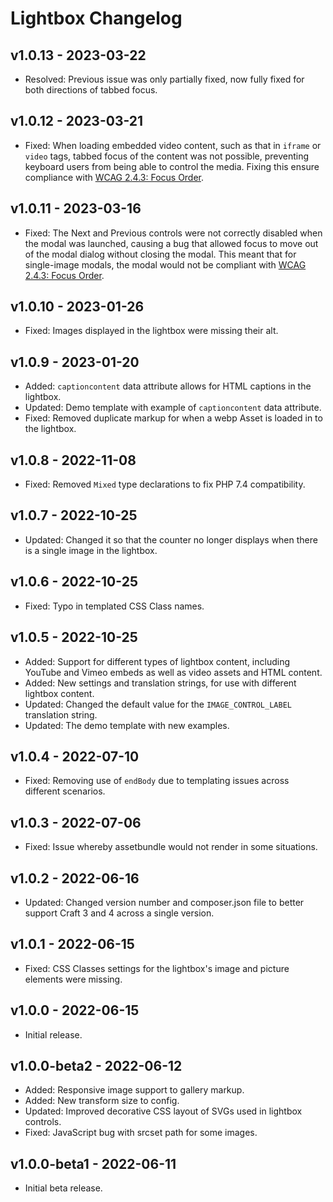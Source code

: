# Lightbox Changelog

## v1.0.13 - 2023-03-22

- Resolved: Previous issue was only partially fixed, now fully fixed for both directions of tabbed focus.

## v1.0.12 - 2023-03-21

- Fixed: When loading embedded video content, such as that in `iframe` or `video` tags, tabbed focus of the content was not possible, preventing keyboard users from being able to control the media. Fixing this ensure compliance with [WCAG 2.4.3: Focus Order](https://www.w3.org/WAI/WCAG21/Understanding/focus-order.html).

## v1.0.11 - 2023-03-16

- Fixed: The Next and Previous controls were not correctly disabled when the modal was launched, causing a bug that allowed focus to move out of the modal dialog without closing the modal. This meant that for single-image modals, the modal would not be compliant with [WCAG 2.4.3: Focus Order](https://www.w3.org/WAI/WCAG21/Understanding/focus-order.html).

## v1.0.10 - 2023-01-26

- Fixed: Images displayed in the lightbox were missing their alt.

## v1.0.9 - 2023-01-20

- Added: `captioncontent` data attribute allows for HTML captions in the lightbox.
- Updated: Demo template with example of `captioncontent` data attribute.
- Fixed: Removed duplicate markup for when a webp Asset is loaded in to the lightbox.

## v1.0.8 - 2022-11-08

- Fixed: Removed `Mixed` type declarations to fix PHP 7.4 compatibility.

## v1.0.7 - 2022-10-25

- Updated: Changed it so that the counter no longer displays when there is a single image in the lightbox.

## v1.0.6 - 2022-10-25

- Fixed: Typo in templated CSS Class names.

## v1.0.5 - 2022-10-25

- Added: Support for different types of lightbox content, including YouTube and Vimeo embeds as well as video assets and HTML content.
- Added: New settings and translation strings, for use with different lightbox content.
- Updated: Changed the default value for the `IMAGE_CONTROL_LABEL` translation string.
- Updated: The demo template with new examples.

## v1.0.4 - 2022-07-10

- Fixed: Removing use of `endBody` due to templating issues across different scenarios.

## v1.0.3 - 2022-07-06

- Fixed: Issue whereby assetbundle would not render in some situations.

## v1.0.2 - 2022-06-16

- Updated: Changed version number and composer.json file to better support Craft 3 and 4 across a single version.

## v1.0.1 - 2022-06-15

- Fixed: CSS Classes settings for the lightbox's image and picture elements were missing.

## v1.0.0 - 2022-06-15

- Initial release.

## v1.0.0-beta2 - 2022-06-12

- Added: Responsive image support to gallery markup.
- Added: New transform size to config.
- Updated: Improved decorative CSS layout of SVGs used in lightbox controls.
- Fixed: JavaScript bug with srcset path for some images.

## v1.0.0-beta1 - 2022-06-11

- Initial beta release.
